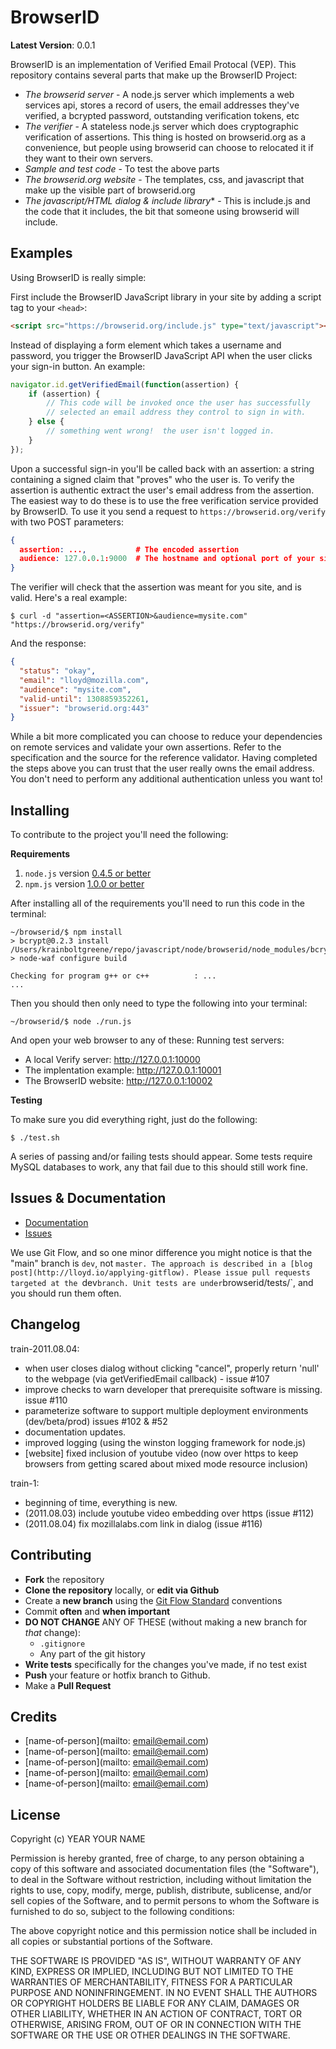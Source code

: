 BrowserID
============

**Latest Version**: 0.0.1

BrowserID is an implementation of Verified Email Protocal (VEP).
This repository contains several parts that make up the BrowserID Project:

* *The browserid server* - A node.js server which implements a web services api, stores a record of users, the email addresses they've verified, a bcrypted password, outstanding verification tokens, etc
* *The verifier* - A stateless node.js server which does cryptographic verification of assertions. This thing is hosted on browserid.org as a convenience, but people using browserid can choose to relocated it if they want to their own servers.
* *Sample and test code* - To test the above parts
* *The browserid.org website* - The templates, css, and javascript that make up the visible part of browserid.org
* *The javascript/HTML dialog & include library** - This is include.js and the code that it includes, the bit that someone using browserid will include.


Examples
--------

Using BrowserID is really simple:

First include the BrowserID JavaScript library in your site by adding a script tag to your `<head>`:

``` html
<script src="https://browserid.org/include.js" type="text/javascript"></script>
```

Instead of displaying a form element which takes a username and password, you trigger the BrowserID JavaScript API when the user clicks your sign-in button.
An example:

``` javascript
navigator.id.getVerifiedEmail(function(assertion) {
    if (assertion) {
        // This code will be invoked once the user has successfully
        // selected an email address they control to sign in with.
    } else {
        // something went wrong!  the user isn't logged in.
    }
});
```

Upon a successful sign-in you'll be called back with an assertion:
a string containing a signed claim that "proves" who the user is.
To verify the assertion is authentic extract the user's email address from the assertion.
The easiest way to do these is to use the free verification service provided by BrowserID.
To use it you send a request to `https://browserid.org/verify` with two POST parameters:

``` json
{
  assertion: ...,           # The encoded assertion
  audience: 127.0.0.1:9000  # The hostname and optional port of your site
}
```

The verifier will check that the assertion was meant for you site, and is valid.
Here's a real example:

``` terminal
$ curl -d "assertion=<ASSERTION>&audience=mysite.com" "https://browserid.org/verify"
```

And the response:

``` json
{
  "status": "okay",
  "email": "lloyd@mozilla.com",
  "audience": "mysite.com",
  "valid-until": 1308859352261,
  "issuer": "browserid.org:443"
}
```

While a bit more complicated you can choose to reduce your dependencies on remote services and validate your own assertions.
Refer to the specification and the source for the reference validator.
Having completed the steps above you can trust that the user really owns the email address.
You don't need to perform any additional authentication unless you want to!


Installing
----------

To contribute to the project you'll need the following:

**Requirements**

1. `node.js` version [0.4.5 or better](http://nodejs.org/)
2. `npm.js` version [1.0.0 or better](http://npmjs.org/)

After installing all of the requirements you'll need to run this code in the terminal:

``` terminal
~/browserid/$ npm install
> bcrypt@0.2.3 install /Users/krainboltgreene/repo/javascript/node/browserid/node_modules/bcrypt
> node-waf configure build

Checking for program g++ or c++          : ...
...
```
Then you should then only need to type the following into your terminal:

``` terminal
~/browserid/$ node ./run.js
```

And open your web browser to any of these:
Running test servers:

* A local Verify server: http://127.0.0.1:10000
* The implentation example: http://127.0.0.1:10001
* The BrowserID website: http://127.0.0.1:10002


**Testing**

To make sure you did everything right, just do the following:

```
$ ./test.sh
```

A series of passing and/or failing tests should appear.
Some tests require MySQL databases to work, any that fail due to this should still work fine.


Issues & Documentation
----------------------

* [Documentation]()
* [Issues](https://github.com/mozilla/browserid/issues)

We use Git Flow, and so one minor difference you might notice is that the "main" branch is `dev`, not `master.
The approach is described in a [blog post](http://lloyd.io/applying-gitflow).
Please issue pull requests targeted at the `dev` branch.
Unit tests are under `browserid/tests/`, and you should run them often.


Changelog
---------

train-2011.08.04:
  * when user closes dialog without clicking "cancel", properly return 'null' to the webpage (via getVerifiedEmail callback) - issue #107
  * improve checks to warn developer that prerequisite software is missing. issue #110
  * parameterize software to support multiple deployment environments (dev/beta/prod) issues #102 & #52
  * documentation updates.
  * improved logging (using the winston logging framework for node.js)
  * [website] fixed inclusion of youtube video (now over https to keep browsers from getting scared about mixed mode resource inclusion)

train-1:
  * beginning of time, everything is new.
  * (2011.08.03) include youtube video embedding over https (issue #112)
  * (2011.08.04) fix mozillalabs.com link in dialog (issue #116)


Contributing
------------

* **Fork** the repository
* **Clone the repository** locally, or **edit via Github**
* Create a **new branch** using the [Git Flow Standard](http://yakiloo.com/getting-started-git-flow/) conventions
* Commit **often** and **when important**
* **DO NOT CHANGE** ANY OF THESE (without making a new branch for *that* change):
  * `.gitignore`
  * Any part of the git history
* **Write tests** specifically for the changes you've made, if no test exist
* **Push** your feature or hotfix branch to Github.
* Make a **Pull Request**


Credits
-------

* [name-of-person](mailto: email@email.com)
* [name-of-person](mailto: email@email.com)
* [name-of-person](mailto: email@email.com)
* [name-of-person](mailto: email@email.com)
* [name-of-person](mailto: email@email.com)


License
-------

Copyright (c) YEAR YOUR NAME

Permission is hereby granted, free of charge, to any person obtaining
a copy of this software and associated documentation files (the
"Software"), to deal in the Software without restriction, including
without limitation the rights to use, copy, modify, merge, publish,
distribute, sublicense, and/or sell copies of the Software, and to
permit persons to whom the Software is furnished to do so, subject to
the following conditions:

The above copyright notice and this permission notice shall be
included in all copies or substantial portions of the Software.

THE SOFTWARE IS PROVIDED "AS IS", WITHOUT WARRANTY OF ANY KIND,
EXPRESS OR IMPLIED, INCLUDING BUT NOT LIMITED TO THE WARRANTIES OF
MERCHANTABILITY, FITNESS FOR A PARTICULAR PURPOSE AND
NONINFRINGEMENT. IN NO EVENT SHALL THE AUTHORS OR COPYRIGHT HOLDERS BE
LIABLE FOR ANY CLAIM, DAMAGES OR OTHER LIABILITY, WHETHER IN AN ACTION
OF CONTRACT, TORT OR OTHERWISE, ARISING FROM, OUT OF OR IN CONNECTION
WITH THE SOFTWARE OR THE USE OR OTHER DEALINGS IN THE SOFTWARE.

